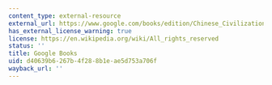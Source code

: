 ```yaml
---
content_type: external-resource
external_url: https://www.google.com/books/edition/Chinese_Civilization/CUcdH6opOlcC?hl=en&gbpv=1
has_external_license_warning: true
license: https://en.wikipedia.org/wiki/All_rights_reserved
status: ''
title: Google Books
uid: d40639b6-267b-4f28-8b1e-ae5d753a706f
wayback_url: ''
---
```

